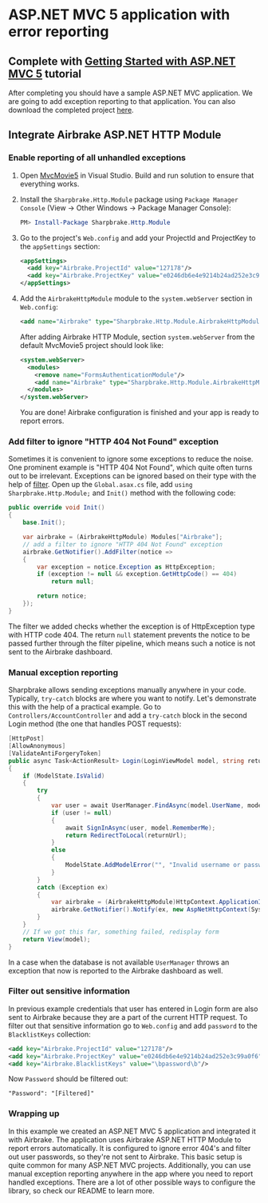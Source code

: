 ASP.NET MVC 5 application with error reporting
==========

## Complete with [Getting Started with ASP.NET MVC 5](https://docs.microsoft.com/en-us/aspnet/mvc/overview/getting-started/introduction/getting-started) tutorial

After completing you should have a sample ASP.NET MVC application. We are going to add exception reporting to that application. You can also download the completed project [here](https://github.com/Rick-Anderson/MvcMovie5).

## Integrate Airbrake ASP.NET HTTP Module

### Enable reporting of all unhandled exceptions

1. Open [MvcMovie5](https://github.com/Rick-Anderson/MvcMovie5) in Visual Studio. Build and run solution to ensure that everything works.

2. Install the `Sharpbrake.Http.Module` package using `Package Manager Console` (View -> Other Windows -> Package Manager Console):

   ```powershell
   PM> Install-Package Sharpbrake.Http.Module
   ```

3. Go to the project's `Web.config` and add your ProjectId and ProjectKey to the `appSettings` section:

   ```xml
   <appSettings>
     <add key="Airbrake.ProjectId" value="127178"/>
     <add key="Airbrake.ProjectKey" value="e0246db6e4e9214b24ad252e3c99a0f6"/>
   </appSettings>
   ```

4. Add the `AirbrakeHttpModule` module to the `system.webServer` section in `Web.config`:

   ```xml
   <add name="Airbrake" type="Sharpbrake.Http.Module.AirbrakeHttpModule, Sharpbrake.Http.Module"/>
   ```

   After adding Airbrake HTTP Module, section `system.webServer` from the default MvcMovie5 project should look like:

   ```xml
   <system.webServer>
     <modules>
       <remove name="FormsAuthenticationModule"/>
       <add name="Airbrake" type="Sharpbrake.Http.Module.AirbrakeHttpModule, Sharpbrake.Http.Module"/>
     </modules>
   </system.webServer>
   ```

   You are done! Airbrake configuration is finished and your app is ready to report errors.

### Add filter to ignore "HTTP 404 Not Found" exception

Sometimes it is convenient to ignore some exceptions to reduce the noise. One prominent example is "HTTP 404 Not Found", which quite often turns out to be irrelevant. Exceptions can be ignored based on their type with the help of [filter](https://github.com/airbrake/sharpbrake#addfilter). Open up the `Global.asax.cs` file, add `using Sharpbrake.Http.Module;` and `Init()` method with the following code:

```csharp
public override void Init()
{
    base.Init();

    var airbrake = (AirbrakeHttpModule) Modules["Airbrake"];
    // add a filter to ignore "HTTP 404 Not Found" exception
    airbrake.GetNotifier().AddFilter(notice =>
    {
        var exception = notice.Exception as HttpException;
        if (exception != null && exception.GetHttpCode() == 404)
            return null;

        return notice;
    });
}
```

The filter we added checks whether the exception is of HttpException type with HTTP code 404. The return `null` statement prevents the notice to be passed further through the filter pipeline, which means such a notice is not sent to the Airbrake dashboard.

### Manual exception reporting

Sharpbrake allows sending exceptions manually anywhere in your code. Typically, `try-catch` blocks are where you want to notify. Let's demonstrate this with the help of a practical example. Go to `Controllers/AccountController` and add a `try-catch` block in the second Login method (the one that handles POST requests):

```csharp
[HttpPost]
[AllowAnonymous]
[ValidateAntiForgeryToken]
public async Task<ActionResult> Login(LoginViewModel model, string returnUrl)
{
    if (ModelState.IsValid)
    {
        try
        {
            var user = await UserManager.FindAsync(model.UserName, model.Password);
            if (user != null)
            {
                await SignInAsync(user, model.RememberMe);
                return RedirectToLocal(returnUrl);
            }
            else
            {
                ModelState.AddModelError("", "Invalid username or password.");
            }
        }
        catch (Exception ex)
        {
            var airbrake = (AirbrakeHttpModule)HttpContext.ApplicationInstance.Modules["Airbrake"];
            airbrake.GetNotifier().Notify(ex, new AspNetHttpContext(System.Web.HttpContext.Current));
        }
    }
    // If we got this far, something failed, redisplay form
    return View(model);
}
```

In a case when the database is not available `UserManager` throws an exception that now is reported to the Airbrake dashboard as well.

### Filter out sensitive information

In previous example credentials that user has entered in Login form are also sent to Airbrake because they are a part of the current HTTP request. To filter out that sensitive information go to `Web.config` and add `password` to the `BlacklistKeys` collection:

```xml
<add key="Airbrake.ProjectId" value="127178"/>
<add key="Airbrake.ProjectKey" value="e0246db6e4e9214b24ad252e3c99a0f6"/>
<add key="Airbrake.BlacklistKeys" value="\bpassword\b"/>
```

Now `Password` should be filtered out:

```
"Password": "[Filtered]"
```

### Wrapping up

In this example we created an ASP.NET MVC 5 application and integrated it with Airbrake.
The application uses Airbrake ASP.NET HTTP Module to report errors automatically.
It is configured to ignore error 404's and filter out user passwords, so they're not
sent to Airbrake. This basic setup is quite common for many ASP.NET MVC projects.
Additionally, you can use manual exception reporting anywhere in the app where you need
to report handled exceptions. There are a lot of other possible ways to configure the library,
so check our README to learn more.